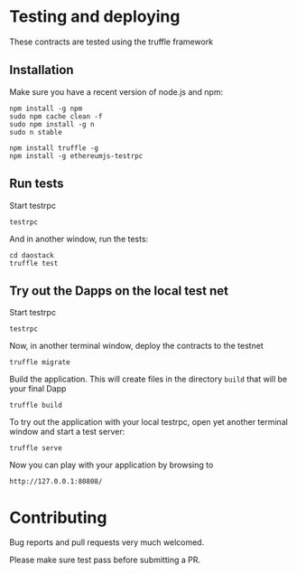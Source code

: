 
# Testing and deploying

These contracts are tested using the truffle framework

## Installation

Make sure you have a recent version of node.js and npm:

    npm install -g npm
    sudo npm cache clean -f
    sudo npm install -g n
    sudo n stable

    npm install truffle -g
    npm install -g ethereumjs-testrpc

## Run tests

Start testrpc

    testrpc

And in another window, run the tests:
    
    cd daostack
    truffle test

## Try out the Dapps on the local test net

Start testrpc

    testrpc

Now, in another terminal window, deploy the contracts to the testnet

    truffle migrate

Build the application. This will create files in the directory `build` that will be your final Dapp

    truffle build

To try out the application with your local testrpc, open yet another terminal window and start a test server:

    truffle serve

Now you can play with your application by browsing to

    http://127.0.0.1:80808/




# Contributing

Bug reports and pull requests very much welcomed.

Please make sure test pass before submitting a PR.